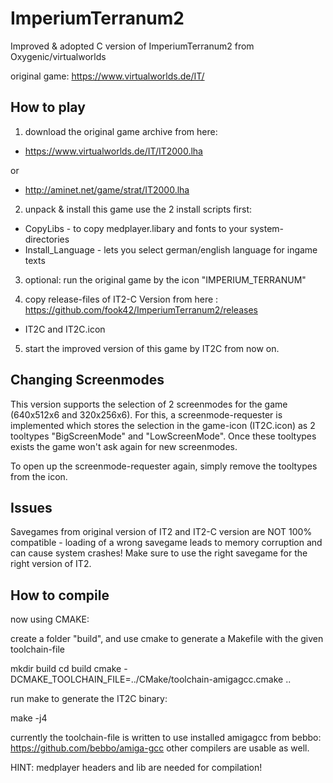# ImperiumTerranum2
Improved &amp; adopted C version of ImperiumTerranum2 from Oxygenic/virtualworlds

original game: https://www.virtualworlds.de/IT/

How to play
---

1) download the original game archive from here: 
* https://www.virtualworlds.de/IT/IT2000.lha

or
* http://aminet.net/game/strat/IT2000.lha

2) unpack & install this game
use the 2 install scripts first:
* CopyLibs  - to copy medplayer.libary and fonts to your system-directories
* Install_Language  - lets you select german/english language for ingame texts

3) optional: run the original game by the icon "IMPERIUM_TERRANUM"

4) copy release-files of IT2-C Version from here : https://github.com/fook42/ImperiumTerranum2/releases
- IT2C and IT2C.icon

5) start the improved version of this game by IT2C from now on.

Changing Screenmodes
---
This version supports the selection of 2 screenmodes for the game (640x512x6 and 320x256x6).
For this, a screenmode-requester is implemented which stores the selection in the game-icon (IT2C.icon) as 2 tooltypes "BigScreenMode" and "LowScreenMode".
Once these tooltypes exists the game won't ask again for new screenmodes.

To open up the screenmode-requester again, simply remove the tooltypes from the icon.

Issues
---
Savegames from original version of IT2 and IT2-C version are NOT 100% compatible - loading of a wrong savegame leads to memory corruption and can cause system crashes!
Make sure to use the right savegame for the right version of IT2.

How to compile
---

now using CMAKE:

create a folder "build", and use cmake to generate a Makefile with the given toolchain-file

mkdir build
cd build
cmake -DCMAKE_TOOLCHAIN_FILE=../CMake/toolchain-amigagcc.cmake ..

run make to generate the IT2C binary:

make -j4

currently the toolchain-file is written to use installed amigagcc from bebbo: https://github.com/bebbo/amiga-gcc
other compilers are usable as well.


HINT:
medplayer headers and lib are needed for compilation!

